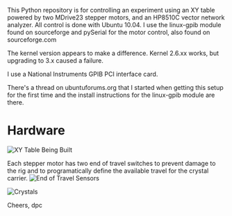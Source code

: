 This Python repository  is for controlling an experiment using an XY table powered by two MDrive23 stepper motors,
and an HP8510C vector network analyzer. All control is done with Ubuntu 10.04. I use the linux-gpib module
found on sourceforge and pySerial for the motor control, also found on sourceforge.com

The kernel version appears to make a difference. Kernel 2.6.xx works, but upgrading to 3.x caused a failure.

I use a National Instruments GPIB PCI interface card.

There's a thread on ubuntuforums.org that I started when getting this setup for the first time and
the install instructions for the linux-gpib module are there.

# Hardware
![XY Table Being Built](https://github.com/toomanycats/XY_table/blob/master/experiment_pics/CAM00236.jpg)

Each stepper motor has two end of travel switches to prevent damage to the rig and
to programatically define the available travel for the crystal carrier.
![End of Travel Sensors](https://github.com/toomanycats/XY_table/blob/master/experiment_pics/CAM00237.jpg)

![Crystals](https://github.com/toomanycats/XY_table/blob/master/experiment_pics/CAM00242.jpg)


Cheers,
dpc


